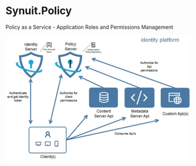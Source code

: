 # Synuit.Policy
Policy as a Service - Application Roles and Permissions Management

![Architecture](policy.jpg)
